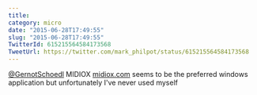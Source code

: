```yaml
---
title: 
category: micro
date: "2015-06-28T17:49:55"
slug: "2015-06-28T17:49:55"
TwitterId: 615215564584173568
TweetUrl: https://twitter.com/mark_philpot/status/615215564584173568
---
```


[@GernotSchoedl](https://twitter.com/GernotSchoedl) MIDIOX
[midiox.com](http://www.midiox.com/) seems to be the preferred windows
application but unfortunately I've never used myself
